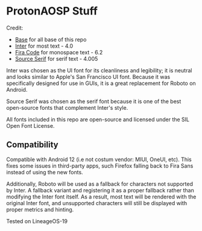 # ProtonAOSP Stuff

Credit:
- [Base](https://github.com/kdrag0n) for all base of this repo
- [Inter](https://github.com/rsms/inter) for most text - 4.0
- [Fira Code](https://github.com/tonsky/FiraCode) for monospace text - 6.2
- [Source Serif](https://github.com/adobe-fonts/source-serif) for serif text - 4.005

Inter was chosen as the UI font for its cleanliness and legibility; it is neutral and looks similar to Apple's San Francisco UI font. Because it was specifically designed for use in GUIs, it is a great replacement for Roboto on Android.

Source Serif was chosen as the serif font because it is one of the best open-source fonts that complement Inter's style.

All fonts included in this repo are open-source and licensed under the SIL Open Font License.

## Compatibility

Compatible with Android 12 (i.e not costum vendor: MIUI, OneUI, etc). This fixes some issues in third-party apps, such Firefox falling back to Fira Sans instead of using the new fonts.

Additionally, Roboto will be used as a fallback for characters not supported by Inter. A fallback variant and registering it as a proper fallback rather than modifying the Inter font itself. As a result, most text will be rendered with the original Inter font, and unsupported characters will still be displayed with proper metrics and hinting.

Tested on LineageOS-19
